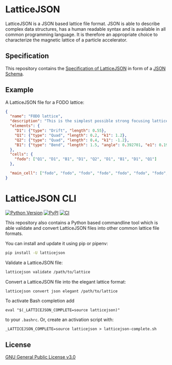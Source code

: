 # LatticeJSON

LatticeJSON is a JSON based lattice file format. JSON is able to describe complex data structures, 
has a human readable syntax and is available in all common programming language. It is therefore an 
appropriate choice to characterize the magnetic lattice of a particle accelerator.

## Specification
This repository contains the
[Specification of LatticeJSON](https://github.com/andreasfelix/latticejson/blob/master/latticejson/schema.json) 
in form of a [JSON Schema](https://json-schema.org). 

## Example

A LatticeJSON file for a FODO lattice:
```json
{
  "name": "FODO lattice",
  "description": "This is the simplest possible strong focusing lattice.",
  "elements": {
    "D1": {"type": "Drift", "length": 0.55},
    "Q1": {"type": "Quad", "length": 0.2, "k1": 1.2},
    "Q2": {"type": "Quad", "length": 0.4, "k1": -1.2},
    "B1": {"type": "Bend", "length": 1.5, "angle": 0.392701, "e1": 0.1963505, "e2": 0.1963505}
  },
  "cells": {
    "fodo": ["Q1", "D1", "B1", "D1", "Q2", "D1", "B1", "D1", "Q1"]
  },

  "main_cell": ["fodo", "fodo", "fodo", "fodo", "fodo", "fodo", "fodo", "fodo"]
}
```
 
 
# LatticeJSON CLI
[![Python Version](https://img.shields.io/pypi/pyversions/latticejson)](https://pypi.org/project/latticejson/)
[![PyPI](https://img.shields.io/pypi/v/latticejson.svg)](https://pypi.org/project/latticejson/)
[![CI](https://github.com/andreasfelix/latticejson/workflows/CI/badge.svg)](https://github.com/andreasfelix/latticejson/actions?query=workflow%3ACI)

This repository also contains a Python based commandline tool which is able validate and convert LatticeJSON
files into other common lattice file formats.

You can install and update it using pip or pipenv:

```sh
pip install -U latticejson
``` 


Validate a LatticeJSON file:
```sh
latticejson validate /path/to/lattice
```

Convert a LatticeJSON file into the elegant lattice format:
```sh
latticejson convert json elegant /path/to/lattice
```

To activate Bash completion add

```
eval "$(_LATTICEJSON_COMPLETE=source latticejson)"
```

to your `.bashrc`. Or, create an activation script with:


```
_LATTICEJSON_COMPLETE=source latticejson > latticejson-complete.sh
```

## License
[GNU General Public License v3.0](https://github.com/andreasfelix/latticejson/blob/master/LICENSE)


